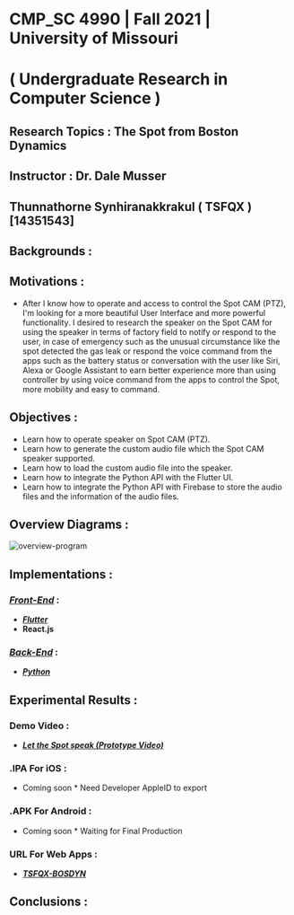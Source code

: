 # CMP_SC 4990 | Fall 2021 | University of Missouri
# ( Undergraduate Research in Computer Science ) 
## Research Topics : The Spot from Boston Dynamics 
## Instructor : Dr. Dale Musser
## Thunnathorne Synhiranakkrakul ( TSFQX ) [14351543]


## Backgrounds :


## Motivations :
- After I know how to operate and access to control the Spot CAM (PTZ), I'm looking for a more beautiful User Interface and more powerful functionality. I desired to research the speaker on the Spot CAM for using the speaker in terms of factory field to notify or respond to the user, in case of emergency such as the unusual circumstance like the spot detected the gas leak or respond the voice command from the apps such as the battery status or conversation with the user like Siri, Alexa or Google Assistant to earn better experience more than using controller by using voice command from the apps to control the Spot, more mobility and easy to command.

## Objectives :
- Learn how to operate speaker on Spot CAM (PTZ).
- Learn how to generate the custom audio file which the Spot CAM speaker supported.
- Learn how to load the custom audio file into the speaker.
- Learn how to integrate the Python API with the Flutter UI.
- Learn how to integrate the Python API with Firebase to store the audio files and the information of the audio files.

## Overview Diagrams :
![overview-program](https://user-images.githubusercontent.com/49804761/136140542-8858dda1-95af-4993-92bd-c0e20c9d3d43.png)

## Implementations :

### [***Front-End***](/Front-end/) :
- [***Flutter***](/Front-end/Flutter/)
- **React.js**

### [***Back-End***](/Back-end/) :
- [***Python***](https://github.com/atomo15/tsfqx-cmp_sc4990Fall21/tree/master/Back-end/PYTHON_API)


## Experimental Results :
### Demo Video :
- [***Let the Spot speak (Prototype Video)***](https://www.linkedin.com/posts/thunnathorne-synhiranakkrakul_let-the-spot-speak-whatever-you-want-this-ugcPost-6841222080848048128-tjl1)
### .IPA For iOS :
- Coming soon * Need Developer AppleID to export 
### .APK For Android :
- Coming soon * Waiting for Final Production
### URL For Web Apps :
- [***TSFQX-BOSDYN***](https://mu-bosdyn.netlify.app/#/)

## Conclusions :
